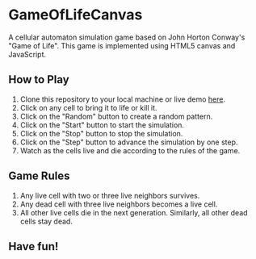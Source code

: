 # GameOfLifeCanvas

A cellular automaton simulation game based on John Horton Conway's "Game of Life". This game is implemented using HTML5 canvas and JavaScript.

## How to Play

1. Clone this repository to your local machine or live demo [here](https://azaone.github.io/GameOfLifeCanvas/).
2. Click on any cell to bring it to life or kill it.
3. Click on the "Random" button to create a random pattern.
4. Click on the "Start" button to start the simulation.
5. Click on the "Stop" button to stop the simulation.
6. Click on the "Step" button to advance the simulation by one step.
7. Watch as the cells live and die according to the rules of the game.

## Game Rules

1. Any live cell with two or three live neighbors survives.
2. Any dead cell with three live neighbors becomes a live cell.
3. All other live cells die in the next generation. Similarly, all other dead cells stay dead.

## Have fun!